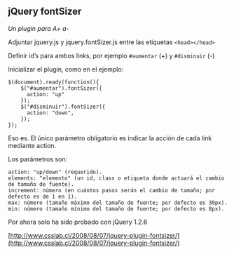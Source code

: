 jQuery fontSizer
---

 *Un plugin para A+ a-*

Adjuntar jquery.js y jquery.fontSizer.js entre las etiquetas `<head></head>`

Definir id’s para ambos links, por ejemplo `#aumentar` (+) y `#disminuir` (-)

Inicializar el plugin, como en el ejemplo:

	$(document).ready(function(){
   	 	$("#aumentar").fontSizer({
     	  action: "up"
    	});
    	$("#disminuir").fontSizer({
     	  action: "down",
    	});
	});
	
Eso es. El único parámetro obligatorio es indicar la acción de cada link mediante action. 

Los parámetros son:

	action: "up/down" (requerido).
	elements: "elemento" (un id, class o etiqueta donde actuará el cambio de tamaño de fuente).
	increment: número (en cuántos pasos serán el cambio de tamaño; por defecto es de 1 en 1).
	max: número (tamaño máximo del tamaño de fuente; por defecto es 30px).
	min: número (tamaño mínimo del tamaño de fuente; por defecto es 8px).
	
Por ahora solo ha sido probado con jQuery 1.2.6

[http://www.csslab.cl/2008/08/07/jquery-plugin-fontsizer/](http://www.csslab.cl/2008/08/07/jquery-plugin-fontsizer/)

